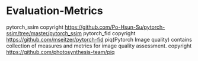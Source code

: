 # Evaluation-Metrics

pytorch_ssim copyright https://github.com/Po-Hsun-Su/pytorch-ssim/tree/master/pytorch_ssim
pytorch_fid copyright https://github.com/mseitzer/pytorch-fid
piq(Pytorch Image quality) contains collection of measures and metrics for image quality assessment. copyright https://github.com/photosynthesis-team/piq

